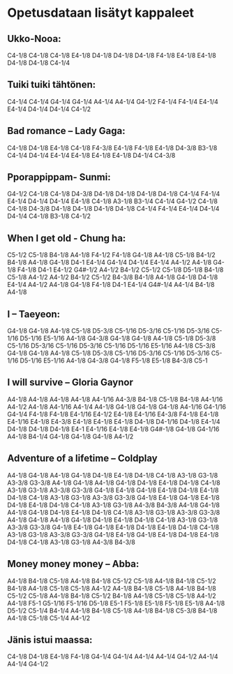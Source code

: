 # Opetusdataan lisätyt kappaleet

## Ukko-Nooa:

C4-1/8 C4-1/8 C4-1/8 E4-1/8 D4-1/8 D4-1/8 D4-1/8 F4-1/8 E4-1/8 E4-1/8 D4-1/8 D4-1/8 C4-1/4 

## Tuiki tuiki tähtönen:

C4-1/4 C4-1/4 G4-1/4 G4-1/4 A4-1/4 A4-1/4 G4-1/2 F4-1/4 F4-1/4 E4-1/4 E4-1/4 D4-1/4 D4-1/4 C4-1/2 

## Bad romance – Lady Gaga:

C4-1/8 D4-1/8 E4-1/8 C4-1/8 F4-3/8 E4-1/8 F4-1/8 E4-1/8 D4-3/8 B3-1/8 C4-1/4 D4-1/4 E4-1/4 E4-1/8 E4-1/8 E4-1/8 D4-1/4 C4-3/8 

## Pporappippam- Sunmi:

G4-1/2 C4-1/8 C4-1/8 D4-3/8 D4-1/8 D4-1/8 D4-1/8 D4-1/8 C4-1/4 F4-1/4 E4-1/4 D4-1/4 D4-1/4 E4-1/8 C4-1/8 A3-1/8 B3-1/4 C4-1/4  G4-1/2 C4-1/8 C4-1/8 D4-3/8 D4-1/8 D4-1/8 D4-1/8 D4-1/8 C4-1/4 F4-1/4 E4-1/4 D4-1/4 D4-1/4 C4-1/8 B3-1/8 C4-1/2

## When I get old - Chung ha:

C5-1/2 C5-1/8 B4-1/8 A4-1/8 F4-1/2 F4-1/8 G4-1/8 A4-1/8 C5-1/8 B4-1/2 B4-1/8 A4-1/8 G4-1/8 D4-1 E4-1/4 G4-1/4 D4-1/4 E4-1/4 A4-1/2 A4-1/8 G4-1/8 F4-1/8 D4-1 E4-1/2 G4#-1/2 A4-1/2 B4-1/2 C5-1/2 C5-1/8 D5-1/8 B4-1/8 C5-1/8 A4-1/2 A4-1/2 B4-1/2 C5-1/2 B4-3/8 B4-1/8 A4-1/8 G4-1/8 D4-1/8 E4-1/4 A4-1/2 A4-1/8 G4-1/8 F4-1/8 D4-1 E4-1/4 G4#-1/4 A4-1/4 B4-1/8 A4-1/8  

## I – Taeyeon:

G4-1/8 G4-1/8 A4-1/8 C5-1/8 D5-3/8 C5-1/16 D5-3/16 C5-1/16 D5-3/16 C5-1/16 D5-1/16 E5-1/16 A4-1/8 G4-3/8 G4-1/8 G4-1/8 A4-1/8 C5-1/8 D5-3/8 C5-1/16 D5-3/16 C5-1/16 D5-3/16 C5-1/16 D5-1/16 E5-1/16 A4-1/8 C5-3/8 G4-1/8 G4-1/8 A4-1/8 C5-1/8 D5-3/8 C5-1/16 D5-3/16 C5-1/16 D5-3/16 C5-1/16 D5-1/16 E5-1/16 A4-1/8 G4-3/8 G4-1/8 F5-1/8 E5-1/8 B4-3/8 C5-1 


## I will survive – Gloria Gaynor

A4-1/8 A4-1/8 A4-1/8 A4-1/8 A4-1/16 A4-3/8 B4-1/8 C5-1/8 B4-1/8 A4-1/16 A4-1/2 A4-1/8 A4-1/16 A4-1/4 A4-1/8 G4-1/8 G4-1/8 G4-1/8 A4-1/16 G4-1/16 G4-1/4 F4-1/8 F4-1/8 E4-1/16 E4-1/2 E4-1/8 E4-1/16 E4-3/8 F4-1/8 E4-1/8 E4-1/16 E4-1/8 E4-3/8 E4-1/8 E4-1/8 E4-1/8 D4-1/8 D4-1/16 D4-1/8 E4-1/4 D4-1/8 D4-1/8 D4-1/8 E4-1 E4-1/16 E4-1/8 E4-1/8 G4#-1/8 G4-1/8 G4-1/16 A4-1/8 B4-1/4 G4-1/8 G4-1/8 G4-1/8 A4-1/2 


## Adventure of a lifetime – Coldplay

A4-1/8 G4-1/8 A4-1/8 G4-1/8 D4-1/8 E4-1/8 D4-1/8 C4-1/8 A3-1/8 G3-1/8 A3-3/8 G3-3/8 A4-1/8 G4-1/8 A4-1/8 G4-1/8 D4-1/8 E4-1/8 D4-1/8 C4-1/8 A3-1/8 G3-1/8 A3-3/8 G3-3/8 G4-1/8 E4-1/8 G4-1/8 E4-1/8 D4-1/8 E4-1/8 D4-1/8 C4-1/8 A3-1/8 G3-1/8 A3-3/8 G3-3/8 G4-1/8 E4-1/8 G4-1/8 E4-1/8 D4-1/8 E4-1/8 D4-1/8 C4-1/8 A3-1/8 G3-1/8 A4-3/8 B4-3/8 A4-1/8 G4-1/8 A4-1/8 G4-1/8 D4-1/8 E4-1/8 D4-1/8 C4-1/8 A3-1/8 G3-1/8 A3-3/8 G3-3/8 A4-1/8 G4-1/8 A4-1/8 G4-1/8 D4-1/8 E4-1/8 D4-1/8 C4-1/8 A3-1/8 G3-1/8 A3-3/8 G3-3/8 G4-1/8 E4-1/8 G4-1/8 E4-1/8 D4-1/8 E4-1/8 D4-1/8 C4-1/8 A3-1/8 G3-1/8 A3-3/8 G3-3/8 G4-1/8 E4-1/8 G4-1/8 E4-1/8 D4-1/8 E4-1/8 D4-1/8 C4-1/8 A3-1/8 G3-1/8 A4-3/8 B4-3/8 


## Money money money – Abba:

A4-1/8 B4-1/8 C5-1/8 A4-1/8 B4-1/8 C5-1/2 C5-1/8 A4-1/8 B4-1/8 C5-1/2 B4-1/8 A4-1/8 C5-1/8 C5-1/8 A4-1/2 A4-1/8 B4-1/8 C5-1/8 A4-1/8 B4-1/8 C5-1/2 C5-1/8 A4-1/8 B4-1/8 C5-1/2 B4-1/8 A4-1/8 C5-1/8 C5-1/8 A4-1/2 A4-1/8 F5-1 G5-1/16 F5-1/16 D5-1/8 E5-1 F5-1/8 E5-1/8 F5-1/8 E5-1/8 A4-1/8 D5-1/2 C5-1/4 B4-1/4 A4-1/8 B4-1/8 C5-1/8 A4-1/8 B4-1/8 C5-3/8 B4-1/8 A4-1/8 C5-1/8 C5-1/4 A4-1/2  

## Jänis istui maassa:

C4-1/8 D4-1/8 E4-1/8 F4-1/8 G4-1/4 G4-1/4 A4-1/4 A4-1/4 G4-1/2 A4-1/4 A4-1/4 G4-1/2
